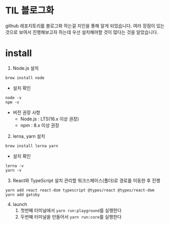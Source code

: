 # TIL 블로그화
github 레포지토리를 블로그화 하는걸 지인을 통해 알게 되었습니다. 여러 장점이 있는 것으로 보여서 진행해보고자 하는데 우선 설치해야할 것이 많다는 것을 알았습니다.

# install
1. Node.js 설치
```
brew install node
```
- 설치 확인
```
node -v
npm -v
```
- 버전 권장 사항
    - Node.js : LTS(16.x 이상 권장)
    - npm : 8.x 이상 권장

2. lerna, yarn 설치
```
brew install lerna yarn
```
- 설치 확인
```
lerna -v
yarn -v
```

3. React와 TypeScript 설치
관리할 워크스페이스(폴더)로 경로를 이동한 후 진행
```
yarn add react react-dom typescript @types/react @types/react-dom
yarn add gatsby
```

4. launch
    1. 첫번째 터미널에서 `yarn run:playground`를 실행한다
    2. 두번째 터미널을 만들어서 `yarn run:core`를 실행한다